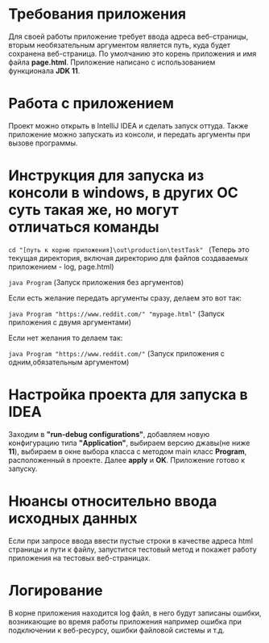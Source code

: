 # Требования приложения
Для своей работы приложение требует ввода адреса веб-страницы, вторым необязательным аргументом является путь, куда будет сохранена веб-страница. По умолчанию это корень приложения и имя файла **page.html**.
Приложение написано с использованием функционала **JDK 11**.

# Работа с приложением
Проект можно открыть в IntelliJ IDEA и сделать запуск оттуда.
Также приложение можно запускать из консоли, и передать аргументы при вызове программы.



# Инструкция для запуска из консоли в windows, в других ОС суть такая же, но могут отличаться команды

`cd "[путь к корню приложения]\out\production\testTask" `            (Теперь это текущая директория, включая директорию для файлов создаваемых приложением - log, page.html)

`java Program`      						(Запуск приложения без аргументов)

Если есть желание передать аргументы сразу, делаем это вот так:

`java Program "https://www.reddit.com/" "mypage.html"`   (Запуск приложения с двумя аргументами) 

Если нет желания то делаем так:

`java Program "https://www.reddit.com/"`   (Запуск приложения с одним,обязательным аргументом) 

# Настройка проекта для запуска в IDEA
Заходим в **"run-debug configurations"**, добавляем новую конфигурацию типа **"Application"**, выбираем версию джавы(не ниже **11**), выбираем в окне выбора класса с методом main класс **Program**, расположенный в проекте. Далее **apply** и **OK**. Приложение готово к запуску. 

# Нюансы относительно ввода исходных данных
Если при запросе ввода  ввести пустые строки в качестве адреса html страницы и пути к файлу, запустится тестовый метод и покажет работу приложения на тестовых веб-страницах.

# Логирование
В корне приложения находится log файл, в него будут записаны ошибки, возникающие во время работы приложения например ошибка при подключении к веб-ресурсу, ошибки файловой системы и т.д. 
